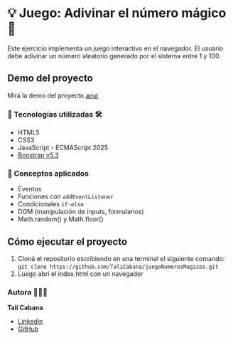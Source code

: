 # 💡 Juego: Adivinar el número mágico 🔮

Este ejercicio implementa un juego interactivo en el navegador. El usuario debe adivinar un número aleatorio generado por el sistema entre 1 y 100.

## Demo del proyecto

Mirá la demo del proyecto [aquí](https://numerostali.netlify.app/)

### 🔧 Tecnologías utilizadas 🛠
- HTML5
- CSS3
- JavaScript - ECMAScript 2025
- [Boostrap v5.3](https://getbootstrap.com/)

### 🧠 Conceptos aplicados
- Eventos
- Funciones con `addEventListener`
- Condicionales `if-else`
- DOM (manipulación de inputs, formularios)
- Math.random() y Math.floor()

## Cómo ejecutar el proyecto

1. Cloná el repositorio escribiendo en una terminal el siguiente comando: `git clone https://github.com/TaliCabana/juegoNumerosMagicos.git`
1. Luego abrí el index.html con un navegador

### Autora 👩🏽‍💻
**Tali Cabana** 
- [LinkedIn](https://www.linkedin.com/in/paula-cabana-025a59a9/)
- [GitHub](https://github.com/TaliCabana)
